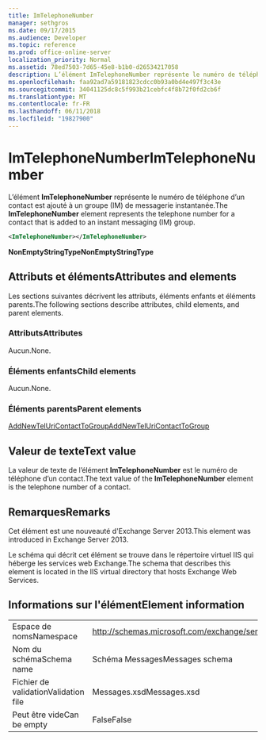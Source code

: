```yaml
---
title: ImTelephoneNumber
manager: sethgros
ms.date: 09/17/2015
ms.audience: Developer
ms.topic: reference
ms.prod: office-online-server
localization_priority: Normal
ms.assetid: 78ed7503-7d65-45e8-b1b0-d26534217058
description: L’élément ImTelephoneNumber représente le numéro de téléphone d’un contact est ajouté à un groupe (IM) de messagerie instantanée.
ms.openlocfilehash: faa92ad7a59181823cdcc0b93a0bd4e497f3c43e
ms.sourcegitcommit: 34041125dc8c5f993b21cebfc4f8b72f0fd2cb6f
ms.translationtype: MT
ms.contentlocale: fr-FR
ms.lasthandoff: 06/11/2018
ms.locfileid: "19827900"
---
```

# <a name="imtelephonenumber"></a><span data-ttu-id="34f86-103">ImTelephoneNumber</span><span class="sxs-lookup"><span data-stu-id="34f86-103">ImTelephoneNumber</span></span>

<span data-ttu-id="34f86-104">L’élément **ImTelephoneNumber** représente le numéro de téléphone d’un contact est ajouté à un groupe (IM) de messagerie instantanée.</span><span class="sxs-lookup"><span data-stu-id="34f86-104">The **ImTelephoneNumber** element represents the telephone number for a contact that is added to an instant messaging (IM) group.</span></span> 
  
```XML
<ImTelephoneNumber></ImTelephoneNumber>
```

 <span data-ttu-id="34f86-105">**NonEmptyStringType**</span><span class="sxs-lookup"><span data-stu-id="34f86-105">**NonEmptyStringType**</span></span>
## <a name="attributes-and-elements"></a><span data-ttu-id="34f86-106">Attributs et éléments</span><span class="sxs-lookup"><span data-stu-id="34f86-106">Attributes and elements</span></span>

<span data-ttu-id="34f86-107">Les sections suivantes décrivent les attributs, éléments enfants et éléments parents.</span><span class="sxs-lookup"><span data-stu-id="34f86-107">The following sections describe attributes, child elements, and parent elements.</span></span>
  
### <a name="attributes"></a><span data-ttu-id="34f86-108">Attributs</span><span class="sxs-lookup"><span data-stu-id="34f86-108">Attributes</span></span>

<span data-ttu-id="34f86-109">Aucun.</span><span class="sxs-lookup"><span data-stu-id="34f86-109">None.</span></span>
  
### <a name="child-elements"></a><span data-ttu-id="34f86-110">Éléments enfants</span><span class="sxs-lookup"><span data-stu-id="34f86-110">Child elements</span></span>

<span data-ttu-id="34f86-111">Aucun.</span><span class="sxs-lookup"><span data-stu-id="34f86-111">None.</span></span>
  
### <a name="parent-elements"></a><span data-ttu-id="34f86-112">Éléments parents</span><span class="sxs-lookup"><span data-stu-id="34f86-112">Parent elements</span></span>

[<span data-ttu-id="34f86-113">AddNewTelUriContactToGroup</span><span class="sxs-lookup"><span data-stu-id="34f86-113">AddNewTelUriContactToGroup</span></span>](addnewteluricontacttogroup.md)
  
## <a name="text-value"></a><span data-ttu-id="34f86-114">Valeur de texte</span><span class="sxs-lookup"><span data-stu-id="34f86-114">Text value</span></span>

<span data-ttu-id="34f86-115">La valeur de texte de l’élément **ImTelephoneNumber** est le numéro de téléphone d’un contact.</span><span class="sxs-lookup"><span data-stu-id="34f86-115">The text value of the **ImTelephoneNumber** element is the telephone number of a contact.</span></span> 
  
## <a name="remarks"></a><span data-ttu-id="34f86-116">Remarques</span><span class="sxs-lookup"><span data-stu-id="34f86-116">Remarks</span></span>

<span data-ttu-id="34f86-117">Cet élément est une nouveauté d'Exchange Server 2013.</span><span class="sxs-lookup"><span data-stu-id="34f86-117">This element was introduced in Exchange Server 2013.</span></span>
  
<span data-ttu-id="34f86-118">Le schéma qui décrit cet élément se trouve dans le répertoire virtuel IIS qui héberge les services web Exchange.</span><span class="sxs-lookup"><span data-stu-id="34f86-118">The schema that describes this element is located in the IIS virtual directory that hosts Exchange Web Services.</span></span>
  
## <a name="element-information"></a><span data-ttu-id="34f86-119">Informations sur l'élément</span><span class="sxs-lookup"><span data-stu-id="34f86-119">Element information</span></span>

|||
|:-----|:-----|
|<span data-ttu-id="34f86-120">Espace de noms</span><span class="sxs-lookup"><span data-stu-id="34f86-120">Namespace</span></span>  <br/> |http://schemas.microsoft.com/exchange/services/2006/messages  <br/> |
|<span data-ttu-id="34f86-121">Nom du schéma</span><span class="sxs-lookup"><span data-stu-id="34f86-121">Schema name</span></span>  <br/> |<span data-ttu-id="34f86-122">Schéma Messages</span><span class="sxs-lookup"><span data-stu-id="34f86-122">Messages schema</span></span>  <br/> |
|<span data-ttu-id="34f86-123">Fichier de validation</span><span class="sxs-lookup"><span data-stu-id="34f86-123">Validation file</span></span>  <br/> |<span data-ttu-id="34f86-124">Messages.xsd</span><span class="sxs-lookup"><span data-stu-id="34f86-124">Messages.xsd</span></span>  <br/> |
|<span data-ttu-id="34f86-125">Peut être vide</span><span class="sxs-lookup"><span data-stu-id="34f86-125">Can be empty</span></span>  <br/> |<span data-ttu-id="34f86-126">False</span><span class="sxs-lookup"><span data-stu-id="34f86-126">False</span></span>  <br/> |
   

